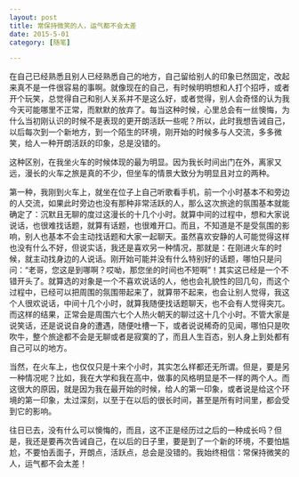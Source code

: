 ```yaml
---
layout: post
title: 常保持微笑的人，运气都不会太差
date: 2015-5-01
category: [随笔]

---
```


在自己已经熟悉且别人已经熟悉自己的地方，自己留给别人的印象已然固定，改起来真不是一件很容易的事啊。就像现在的自己，有时候明明想和人打个招呼，或者开个玩笑，总觉得自己和别人关系并不是这么好，或者觉得，别人会奇怪的认为我今天可能哪里不正常，而默默的放弃了。每当这种时候，心里总会有一丝懊悔，为什么当初刚认识的时候不是表现的更开朗活跃一些呢？所以，此时我想告诫自己，以后每次到一个新地方，到一个陌生的环境，刚开始的时候多与人交流，多多微笑，给人一种开朗活跃的印象，总是没错的。

这种区别，在我坐火车的时候体现的最为明显。因为我长时间出门在外，离家又远，漫长的火车之旅是真的不少，但坐车的情景大致分为明显且对立的两种。

第一种，我刚到火车上，就坐在位子上自己听歌看手机，前一个小时基本不和旁边的人交流，如果此时旁边也没有那种非常活跃的人，那么这次旅途的氛围基本就能确定了：沉默且无聊的度过这漫长的十几个小时。就算中间的过程中，想和大家说说话，也很难找话题，就算有话题，也很难开口。而且，不知道是不是受氛围的影响，别人也基本不会主动找话题和大家一起聊天。虽然喜欢安静的人可能觉得这样也没有什么不好，但说实话，我还是喜欢另一种情况，那就是：在刚进火车的时候，就主动找身边的人说话。刚开始可能并没有什么特别好的话题，哪怕只是问问：“老哥，您这是到哪啊？哎呦，那您坐的时间也不短啊”！其实这已经是一个不错开头了。就算选的对象是一个不喜欢说话的人，他也会礼貌性的回几句，而这个过程中，已经可以把周围的氛围带起来了，就算带不起来，也会让别人觉得，我这个人很欢说话，中间十几个小时，就算我随便找话题聊天，也不会有人觉得突兀。而这样的结果，正常会是周围六七个人热火朝天的聊过这十几个小时。不管大家是说笑话，还是说说自身的遭遇，随便吐槽一下，或者说说稀奇的见闻，哪怕只是吹吹牛，整个旅途都不会是无聊或者是寂寞的了，而且人生百态，别人身上到处都有自己可以的地方。

当然，在火车上，也仅仅只是十来个小时，其实怎么样都还无所谓。但是，要是另一种情况呢？比如，我在大学和我在高中，做事的风格明显是不一样的两个人。而这很大的原因，就是因为我在最开始的时候，给人的第一印象，或者说是给这个环境的第一印象，太过深刻，以至于在以后的很长时间，甚至是所有时间里，都会受到它的影响。

往日已去，没有什么可以懊悔的，而且，这不正是经历过之后的一种成长吗？但是，我还是要再次告诫自己，在以后的日子里，要是到了一个新的环境，不要怕尴尬，不要怕丢面子，开朗点，活跃点，总会是没错的。我始终相信：常保持微笑的人，运气都不会太差！










